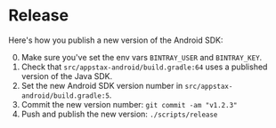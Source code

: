 # Release

Here's how you publish a new version of the Android SDK:

0. Make sure you've set the env vars `BINTRAY_USER` and `BINTRAY_KEY`.
1. Check that `src/appstax-android/build.gradle:64` uses a published version of the Java SDK.
2. Set the new Android SDK version number in `src/appstax-android/build.gradle:5`.
3. Commit the new version number: `git commit -am "v1.2.3"`
4. Push and publish the new version: `./scripts/release`
